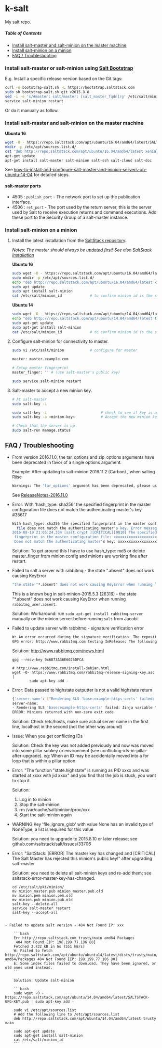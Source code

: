 # k-salt

My salt repo.

##### Table of Contents

- [Install salt-master and salt-minion on the master machine](#install-salt-master-and-salt-minion-on-the-master-machine)
- [Install salt-minion on a minion](#install-salt-minion-on-a-minion)
- [FAQ / Troubleshooting](#faq---troubleshooting)

### Install salt-master or salt-minion using [Salt Bootstrap](https://docs.saltstack.com/en/latest/topics/tutorials/salt_bootstrap.html)

E.g. Install a specific release version based on the Git tags:
```bash
curl -o bootstrap-salt.sh -L https://bootstrap.saltstack.com
sudo sh bootstrap-salt.sh git v2015.8.8
sed -i -e 's/#master: salt/master: [salt_master_fqdn]/g' /etc/salt/minion
service salt-minion restart
```

Or do it manually as follow.

### Install salt-master and salt-minion on the master machine

   **Ubuntu 16**

   ```bash
   wget -O - https://repo.saltstack.com/apt/ubuntu/16.04/amd64/latest/SALTSTACK-GPG-KEY.pub | sudo apt-key add -
   mkdir -p /etc/apt/sources.list.d/
   cat "deb http://repo.saltstack.com/apt/ubuntu/16.04/amd64/latest xenial main" >> /etc/apt/sources.list.d/saltstack.list
   apt-get update
   apt-get install salt-master salt-minion salt-ssh salt-cloud salt-doc
   ```

See [how-to-install-and-configure-salt-master-and-minion-servers-on-ubuntu-14-04](https://www.digitalocean.com/community/tutorials/how-to-install-and-configure-salt-master-and-minion-servers-on-ubuntu-14-04)
  for detailed steps.

#### salt-master ports

- 4505 : `publish_port` - The network port to set up the publication interface.
- 4506 : `ret_port` - The port used by the return server, this is the server used
 by Salt to receive execution returns and command executions.
 Add these port to the Security Group of a salt-master instance. 

### Install salt-minion on a minion

1. Install the latest installation from the [SaltStack repository](https://repo.saltstack.com/#ubuntu).

   *Notes: The master should always be [updated first](https://docs.saltstack.com/en/latest/topics/installation/index.html#upgrading-salt)!
   See also [SaltStack Installation](https://docs.saltstack.com/en/latest/topics/installation/ubuntu.html)*

   **Ubuntu 16**

   ```bash
   sudo wget -O - https://repo.saltstack.com/apt/ubuntu/16.04/amd64/latest/SALTSTACK-GPG-KEY.pub | sudo apt-key add -
   sudo mkdir -p /etc/apt/sources.list.d/
   echo "deb http://repo.saltstack.com/apt/ubuntu/16.04/amd64/latest xenial main" >> /etc/apt/sources.list.d/saltstack.list
   sudo apt update
   sudo apt install salt-minion
   cat /etc/salt/minion_id             # to confirm minion id is the same as hostname
   ```

   **Ubuntu 14**
    
   ```bash
   sudo wget -O - https://repo.saltstack.com/apt/ubuntu/14.04/amd64/latest/SALTSTACK-GPG-KEY.pub | sudo apt-key add -
   echo "deb http://repo.saltstack.com/apt/ubuntu/14.04/amd64/latest trusty main" >> /etc/apt/sources.list
   sudo apt-get update
   sudo apt-get install salt-minion
   cat /etc/salt/minion_id             # to confirm minion id is the same as hostname
   ```

1. Configure salt-minion for connectivity to master.

   ```bash
   sudo vi /etc/salt/minion            # configure for master
  
   master: master.example.com

   # Setup master fingerprint
   master_finger: '' # (use salt-master's public key)

   sudo service salt-minion restart
   ```

1. Salt-master to accept a new minion key.

   ```bash
   # At salt-master
   sudo salt-key -L

   sudo salt-key -L                         # check to see if key is available
   sudo salt-key -a <minion-key>            # Accept the new minion key

   # Check that the server is up
   sudo salt-run manage.status
   ```
   
## FAQ / Troubleshooting

- From version 2016.11.0, the tar_options and zip_options arguments have been deprecated in favor of a single options argument.

    Example: After updating to salt-minion 2016.11.2 (Carbon) , when salting Riise
    
    ```bash
    Warnings: The 'tar_options' argument has been deprecated, please use 'options' instead.
    ```
    
    See [ReleaseNotes-2016.11.0](https://docs.saltstack.com/en/latest/topics/releases/2016.11.0.html)
    
- Error: With 'hash_type: sha256' the specified fingerprint in the master configuration file does not match the authenticating master's key #35617

    ```bash
    With hash_type: sha256 the specified fingerprint in the master configuration
      file does not match the authenticating master's key. Error message:
    2016-08-19 21:05:24,334 [salt.crypt ][CRITICAL][9810] The specified
     fingerprint in the master configuration file: xxxxxxxxxxxxxxxxxxxxxxxxxx 
     Does not match the authenticating master's key: xxxxxxxxxxxxxxxxxxxxxxxxxxxxxxxxxxxxxxxxxxxxxxxxxxxxxxxxxxxxxxxxxxxxxxx
    ```
    
    Solution: To get around this I have to use hash_type: md5 or delete master_finger from minion config and minions are working fine after restart.


- Failed to salt a server with rabbitmq - the state ".absent" does not work causing KeyError

    ```bash
    "the state "*.absent" does not work causing KeyError when running `rabbitmq_user.absent`."
    ```
    
    This is a known bug in salt-minion-2015.5.3 (26316) - the state "*.absent" does not work causing KeyError when running `rabbitmq_user.absent`.
    
    Solution: Workaround: run `sudo apt-get install rabbitmq-server` manually on the minion server before running `salt` from Jacobi.

- Failed to update server with rabbitmq - signature verification error 

    ```bash
    W: An error occurred during the signature verification. The repository is not updated and the previous index files will be used. 
    GPG error: http://www.rabbitmq.com testing InRelease: The following signatures couldn't be verified because the public key is not available: NO_PUBKEY 6B73A36E6026DFCA
    ```
    
    Solution: http://www.rabbitmq.com/news.html
    
    ```
    gpg --recv-key 0x6B73A36E6026DFCA
     
    # http://www.rabbitmq.com/install-debian.html
    wget -O- https://www.rabbitmq.com/rabbitmq-release-signing-key.asc |
            sudo apt-key add -
    ```

- Error: Data passed to highstate outputter is not a valid highstate return

    ```bash
    {'server-name': ["Rendering SLS 'base:example-https-certs' failed: Jinja variable 'str object' has no attribute 'some_tag'"]}
    server-name:
    - Rendering SLS 'base:example-https-certs' failed: Jinja variable 'str object' has no attribute 'some_tag'
    ERROR: Minions returned with non-zero exit code
    ```

    Solution: Check /etc/hosts, make sure actual server name in the first line, localhost in the second (not the other way around)

- Issue: When you get conflicting IDs

    Solution: Check the key was not added previously and now was moved into some pillar subkey or environment (see conflicting-ids-in-pillar-after-upgrade). eg: When an ID may be accidentally moved into a for loop that is within a pillar option.

- Error: "The function "state.highstate" is running as PID xxxx and was started at xxxx with jid xxxx" and you find that the job is stuck, you want to stop it

    Solution:
    1. Log in to minion
    1. Stop the salt-minion
    1. rm /var/cache/salt/minion/proc/xxx
    1. Start the salt-minion again

- WARNING Key 'file_ignore_glob' with value None has an invalid type of NoneType, a list is required for this value

    Solution: you need to upgrade to 2015.8.10 or later release; see github.com/saltstack/salt/issues/33706

- Error: "SaltStack: [ERROR] The master key has changed and [CRITICAL] The Salt Master has rejected this minion's public key!" after upgrading salt-master

    Solution: you need to delete all salt-minion keys and re-add them; see saltstack-error-master-key-has-changed.
    
    ```
    cd /etc/salt/pki/minion/
    mv minion_master.pub minion_master.pub.old
    mv minion.pem minion.pem.old
    mv minion.pub minion.pub.old
    salt-key --delete-all
    service salt-master restart 
    salt-key --accept-all
```

- Failed to update salt version - 404 Not Found IP: xxx

    ```bash
    Err http://repo.saltstack.com trusty/main amd64 Packages
     404 Not Found [IP: 198.199.77.106 80]
    Fetched 3,732 kB in 6s (551 kB/s)
    W: Failed to fetch http://repo.saltstack.com/apt/ubuntu/ubuntu14/latest/dists/trusty/main/binary-amd64/Packages 404 Not Found [IP: 198.199.77.106 80]
    E: Some index files failed to download. They have been ignored, or old ones used instead.
    ```
    
    Solution: Update salt-minion
    
    ```bash
    sudo wget -O - https://repo.saltstack.com/apt/ubuntu/14.04/amd64/latest/SALTSTACK-GPG-KEY.pub | sudo apt-key add -
      
    sudo vi /etc/apt/sources.list
    # Add the following line to /etc/apt/sources.list
    deb http://repo.saltstack.com/apt/ubuntu/14.04/amd64/latest trusty main
      
    sudo apt-get update
    sudo apt-get install salt-minion
    cat /etc/salt/minion_id
    ```
